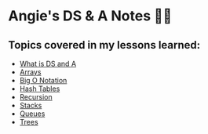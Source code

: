 # Angie's DS & A Notes 📝✨ 

<h2>Topics covered in my lessons learned:</h2>

- [What is DS and A](https://github.com/angieintech/my-ds-a-notes/tree/main/What%20is%20DS%20and%20A)
- [Arrays](https://github.com/angieintech/my-ds-a-notes/tree/main/Arrays)
- [Big O Notation]()
- [Hash Tables]()
- [Recursion]()
- [Stacks]()
- [Queues]()
- [Trees]()

